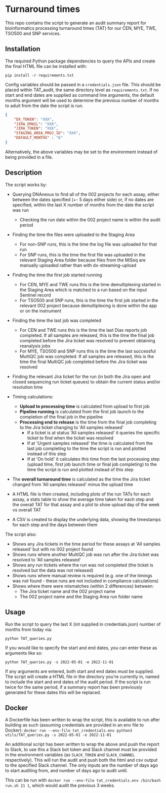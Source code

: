 # Turnaround times
This repo contains the script to generate an audit summary report for bioinformatics processing turnaround times (TAT) for our CEN, MYE, TWE, TSO500 and SNP services.

## Installation
The required Python package dependencies to query the APIs and create the final HTML file can be installed with:

```
pip install -r requirements.txt
```

Config variables should be passed in a `credentials.json` file. This should be placed within TAT_audit, the same directory level as `requirements.txt`. If no start and end dates are supplied as command line arguments, the default months argument will be used to determine the previous number of months to aduit from the date the script is run.

```json
{
    "DX_TOKEN": "XXX",
    "JIRA_EMAIL": "XXX",
    "JIRA_TOKEN": "XXX",
    "STAGING_AREA_PROJ_ID": "XXX",
    "DEFAULT_MONTHS" : "6"
}
```
Alternatively, the above variables may be set to the environment instead of being provided in a file.

## Description
The script works by:
- Querying DNAnexus to find all of the 002 projects for each assay, either between the dates specified (+- 5 days either side) or, if no dates are specified, within the last X number of months from the date the script was run
    - Checking the run date within the 002 project name is within the audit period
- Finding the time the files were uploaded to the Staging Area
    - For non-SNP runs, this is the time the log file was uploaded for that run
    - For SNP runs, this is the time the first file was uploaded in the relevant Staging Area folder because files from the MiSeq are manually uploaded rather than with dx-streaming-upload
- Finding the time the first job started running
    - For CEN, MYE and TWE runs this is the time demultiplexing started in the Staging Area which is matched to a run based on the input Sentinel record
    - For TSO500 and SNP runs, this is the time the first job started in the relevant 002 project because demultiplexing is done within the app or on the instrument
- Finding the time the last job was completed
    - For CEN and TWE runs this is the time the last Dias reports job completed. If all samples are released, this is the time the final job completed before the Jira ticket was resolved to prevent obtaining reanalysis jobs
    - For MYE, TSO500 and SNP runs this is the time the last successful MultiQC job was completed. If all samples are released, this is the time the final MultiQC job completed before the Jira ticket was resolved
- Finding the relevant Jira ticket for the run (in both the Jira open and closed sequencing run ticket queues) to obtain the current status and/or resolution time

- Timing calculations:
    - **Upload to processing time** is calculated from upload to first job
    - **Pipeline running** is calculated from the first job launch to the completion of the final job in the pipeline
    - **Processing end to release** is the time from the final job completing to the Jira ticket changing to 'All samples released'
        - If a ticket is at status 'All samples released' it queries the specific ticket to find when the ticket was resolved
        - If at 'Urgent samples released' the time is calculated from the last job completing to the time the script is run and plotted instead of this step
        - If at 'On hold' it calculates this time from the last processing step (upload time, first job launch time or final job completing) to the time the script is run and plotted instead of this step
- The **overall turnaround time** is calculated as the time the Jira ticket changed from 'All samples released' minus the upload time

- A HTML file is then created, including plots of the run TATs for each assay, a stats table to show the average time taken for each step and the overall TAT for that assay and a plot to show upload day of the week vs overall TAT
- A CSV is created to display the underlying data, showing the timestamps for each step and the days between them

The script also:
- Shows any Jira tickets in the time period for these assays at 'All samples released' but with no 002 project found
- Shows runs where another MultiQC job was run after the Jira ticket was resolved to 'All samples released'
- Shows any run tickets where the run was not completed (the ticket is resolved but the data was not released)
- Shows runs where manual review is required (e.g. one of the timings was not found - these runs are not included in compliance calculations)
- Shows where there were mismatches (within 2 differences) between:
    - The Jira ticket name and the 002 project name
    - The 002 project name and the Staging Area run folder name

## Usage
Run the script to query the last X (int supplied in credentials.json) number of months from today via:

```
python TAT_queries.py
```

If you would like to specify the start and end dates, you can enter these as arguments like so:

```
python TAT_queries.py -s 2022-05-01 -e 2022-11-01
```

If any arguments are entered, both start and end dates must be supplied. The script will create a HTML file in the directory you're currently in, named to include the start and end dates of the audit period. If the script is run twice for the same period, if a summary report has been previously generated for these dates this will be replaced.


## Docker

A Dockerfile has been written to wrap the script, this is available to run after building as such (assuming credentials are provided in an env file to Docker): `docker run --env-file tat_credentials.env python3 utils/TAT_queries.py -s 2022-05-01 -e 2022-11-01`

An additional script has been written to wrap the above and push the report to Slack, to use this a Slack bot token and Slack channel must be provided in the environment variables (as `SLACK_TOKEN` and `SLACK_CHANNEL` respectively). This will run the audit and push both the html and csv output to the specified Slack channel. The only inputs are the number of days ago to start auditing from, and number of days ago to audit until.

This can be run with `docker run --env-file tat_credentials.env /bin/bash run.sh 21 1`, which would audit the previous 3 weeks.